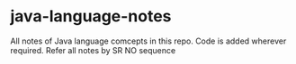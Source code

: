 # java-language-notes
All notes of Java language comcepts in this repo. Code is added wherever required. Refer all notes by SR NO sequence
